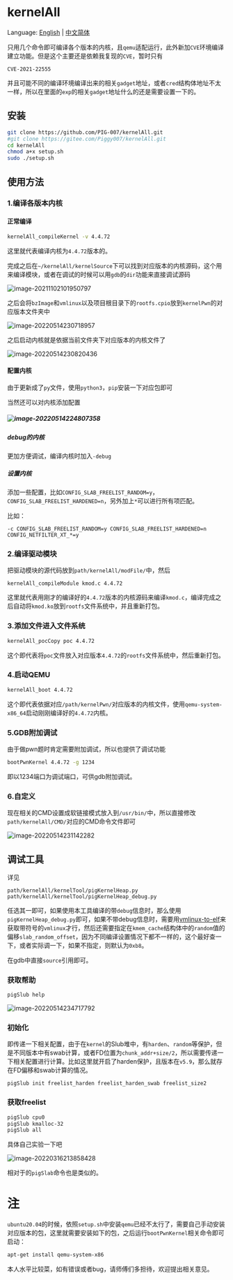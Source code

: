 # kernelAll

Language: [English](https://github.com/PIG-007/kernelAll/blob/master/README_en-US.md) | [中文简体](https://github.com/PIG-007/kernelAll/blob/master/README.md)

只用几个命令即可编译各个版本的内核，且`qemu`适配运行，此外新加`CVE`环境编译建立功能。但是这个主要还是依赖我复现的`CVE`，暂时只有

```
CVE-2021-22555
```

并且可能不同的编译环境编译出来的相关`gadget`地址，或者`cred`结构体地址不太一样，所以在里面的`exp`的相关`gadget`地址什么的还是需要设置一下的。

## 安装

```bash
git clone https://github.com/PIG-007/kernelAll.git
#git clone https://gitee.com/Piggy007/kernelAll.git
cd kernelAll
chmod a+x setup.sh
sudo ./setup.sh
```

## 使用方法

### 1.编译各版本内核

#### 正常编译

```bash
kernelAll_compileKernel -v 4.4.72
```

这里就代表编译内核为`4.4.72`版本的。

完成之后在`~/kernelAll/kernelSource`下可以找到对应版本的内核源码，这个用来编译模块，或者在调试的时候可以用`gdb`的`dir`功能来直接调试源码

![image-20211102101950797](https://pig-007.oss-cn-beijing.aliyuncs.com/img/20211102101957.png)

之后会将`bzImage`和`vmlinux`以及项目根目录下的`rootfs.cpio`放到`kernelPwn`的对应版本文件夹中

![image-20220514230718957](https://pig-007.oss-cn-beijing.aliyuncs.com/img/image-20220514230718957.png)

之后启动内核就是依据当前文件夹下对应版本的内核文件了

![image-20220514230820436](https://pig-007.oss-cn-beijing.aliyuncs.com/img/image-20220514230820436.png)

#### 配置内核

由于更新成了`py`文件，使用`python3`，`pip`安装一下对应包即可

当然还可以对内核添加配置

##### ![image-20220514224807358](https://pig-007.oss-cn-beijing.aliyuncs.com/img/image-20220514224807358.png)

##### debug的内核

更加方便调试，编译内核时加入`-debug`

##### 设置内核

添加一些配置，比如`CONFIG_SLAB_FREELIST_RANDOM=y`，`CONFIG_SLAB_FREELIST_HARDENED=n`，另外加上`*`可以进行所有项匹配。

比如：

`-c CONFIG_SLAB_FREELIST_RANDOM=y CONFIG_SLAB_FREELIST_HARDENED=n CONFIG_NETFILTER_XT_*=y ` 

### 2.编译驱动模块

把驱动模块的源代码放到`path/kernelAll/modFile/`中，然后

```
kernelAll_compileModule kmod.c 4.4.72
```

这里就代表用刚才的编译好的`4.4.72`版本的内核源码来编译`kmod.c`，编译完成之后自动将`kmod.ko`放到`rootfs`文件系统中，并且重新打包。

### 3.添加文件进入文件系统

```bash
kernelAll_pocCopy poc 4.4.72
```

这个即代表将`poc`文件放入对应版本`4.4.72`的`rootfs`文件系统中，然后重新打包。

### 4.启动QEMU

```bash
kernelAll_boot 4.4.72
```

这个即代表依据对应`/path/kernelPwn/`对应版本的内核文件，使用`qemu-system-x86_64`启动刚刚编译好的`4.4.72`内核。

### 5.GDB附加调试

由于做pwn题时肯定需要附加调试，所以也提供了调试功能

```bash
bootPwnKernel 4.4.72 -g 1234
```

即以1234端口为调试端口，可供gdb附加调试。

### 6.自定义

现在相关的CMD设置成软链接模式放入到`/usr/bin/`中，所以直接修改`path/kernelAll/CMD/`对应的CMD命令文件即可

![image-20220514231142282](https://pig-007.oss-cn-beijing.aliyuncs.com/img/image-20220514231142282.png)



## 调试工具

详见

```
path/kernelAll/kernelTool/pigKernelHeap.py
path/kernelAll/kernelTool/pigKernelHeap_debug.py
```

任选其一即可，如果使用本工具编译的带`debug`信息时，那么使用`pigKernelHeap_debug.py`即可，如果不带debug信息时，需要用[vmlinux-to-elf](https://github.com/marin-m/vmlinux-to-elf)来获取带符号的`vmlinux`才行，然后还需要指定在`kmem_cache`结构体中的`random`值的偏移`slab_random_offset`，因为不同编译设置情况下都不一样的，这个最好查一下，或者实际调一下，如果不指定，则默认为`0xb8`。

在gdb中直接`source`引用即可。

### 获取帮助

```bash
pigSlub help
```

![image-20220514234717792](https://pig-007.oss-cn-beijing.aliyuncs.com/img/image-20220514234717792.png)

### 初始化

即传递一下相关配置，由于在`kernel`的Slub堆中，有`harden`、`random`等保护，但是不同版本中有swab计算，或者FD位置为`chunk_addr+size/2`，所以需要传递一下相关配置进行计算。比如这里就开启了harden保护，且版本在`v5.9`，那么就存在FD偏移和swab计算的情况。

```
pigSlub init freelist_harden freelist_harden_swab freelist_size2
```

### 获取freelist

```bash
pigSlub cpu0
pigSlub kmalloc-32
pigSlub all
```

具体自己实验一下吧

![image-20220316213858428](https://pig-007.oss-cn-beijing.aliyuncs.com/img/202203162138641.png)

相对于的`pigSlab`命令也是类似的。



# 注

`ubuntu20.04`的时候，依照`setup.sh`中安装`qemu`已经不太行了，需要自己手动安装对应版本的包，这里就需要安装如下的包，之后运行`bootPwnKernel`相关命令即可启动：

```bash
apt-get install qemu-system-x86
```

本人水平比较菜，如有错误或者bug，请师傅们多担待，欢迎提出相关意见。
